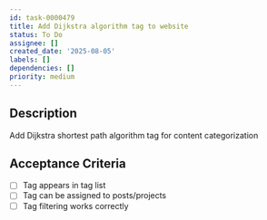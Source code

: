 ```yaml
---
id: task-0000479
title: Add Dijkstra algorithm tag to website
status: To Do
assignee: []
created_date: '2025-08-05'
labels: []
dependencies: []
priority: medium
---
```


## Description

Add Dijkstra shortest path algorithm tag for content categorization

## Acceptance Criteria

- [ ] Tag appears in tag list
- [ ] Tag can be assigned to posts/projects
- [ ] Tag filtering works correctly
